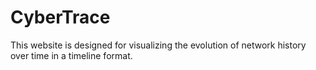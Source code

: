 # CyberTrace
This website is designed for visualizing the evolution of network history over time in a timeline format.
